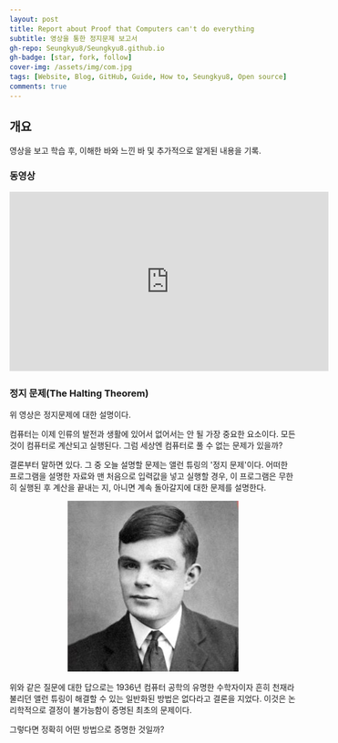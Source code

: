 ```yaml
---
layout: post
title: Report about Proof that Computers can't do everything
subtitle: 영상을 통한 정지문제 보고서
gh-repo: Seungkyu8/Seungkyu8.github.io
gh-badge: [star, fork, follow]
cover-img: /assets/img/com.jpg
tags: [Website, Blog, GitHub, Guide, How to, Seungkyu8, Open source]
comments: true
---
```



## 개요

영상을 보고 학습 후, 이해한 바와 느낀 바 및 추가적으로 알게된 내용을 기록.



### 동영상

<iframe width="560" height="315" src="https://www.youtube.com/embed/92WHN-pAFCs" title="YouTube video player" frameborder="0" allow="accelerometer; autoplay; clipboard-write; encrypted-media; gyroscope; picture-in-picture" allowfullscreen></iframe>

<br>

### 정지 문제(The Halting Theorem)
위 영상은 정지문제에 대한 설명이다.

컴퓨터는 이제 인류의 발전과 생활에 있어서 없어서는 안 될 가장 중요한 요소이다. 모든것이 컴퓨터로 계산되고 실행된다. 그럼 세상엔 컴퓨터로 풀 수 없는 문제가 있을까?

결론부터 말하면 있다. 그 중 오늘 설명할 문제는 앨런 튜링의 '정지 문제'이다. 
어떠한 프로그램을 설명한 자료와 맨 처음으로 입력값을 넣고 실행할 경우, 이 프로그램은 무한히 실행된 후 계산을 끝내는 지, 아니면 계속 돌아갈지에 대한 문제를 설명한다.


<center><img src="/assets/img/person.jpg"></center>



위와 같은 질문에 대한 답으로는 1936년 컴퓨터 공학의 유명한 수학자이자 흔히 천재라 불리던 앨런 튜링이 해결할 수 있는 일반화된 방법은 없다라고 결론을 지었다. 이것은 논리학적으로 결정이 불가능함이 증명된 최초의 문제이다.

그렇다면 정확히 어떤 방법으로 증명한 것일까?
